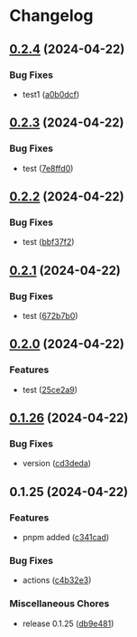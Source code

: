 # Changelog

## [0.2.4](https://github.com/neymansashka/test/compare/v0.2.3...v0.2.4) (2024-04-22)


### Bug Fixes

* test1 ([a0b0dcf](https://github.com/neymansashka/test/commit/a0b0dcfda968fcb2e1f823866680932a980b7a8a))

## [0.2.3](https://github.com/neymansashka/test/compare/v0.2.2...v0.2.3) (2024-04-22)


### Bug Fixes

* test ([7e8ffd0](https://github.com/neymansashka/test/commit/7e8ffd0847d273deea331fe67493ffc1aa2a0548))

## [0.2.2](https://github.com/neymansashka/test/compare/v0.2.1...v0.2.2) (2024-04-22)


### Bug Fixes

* test ([bbf37f2](https://github.com/neymansashka/test/commit/bbf37f2a8b3b7086a6ba54a7de65f0ce16d153bb))

## [0.2.1](https://github.com/neymansashka/test/compare/v0.2.0...v0.2.1) (2024-04-22)


### Bug Fixes

* test ([672b7b0](https://github.com/neymansashka/test/commit/672b7b0d25d29fa173ae873b58a9b2c4b4f69ebe))

## [0.2.0](https://github.com/neymansashka/test/compare/v0.1.26...v0.2.0) (2024-04-22)


### Features

* test ([25ce2a9](https://github.com/neymansashka/test/commit/25ce2a968a20af7511e0f31affaf521804aa7395))

## [0.1.26](https://github.com/neymansashka/test/compare/v0.1.25...v0.1.26) (2024-04-22)


### Bug Fixes

* version ([cd3deda](https://github.com/neymansashka/test/commit/cd3deda17aca0bc36a793c63834916041c4fc2c7))

## 0.1.25 (2024-04-22)


### Features

* pnpm added ([c341cad](https://github.com/neymansashka/test/commit/c341cad5bfc629149194830e88f62be93ae7046d))


### Bug Fixes

* actions ([c4b32e3](https://github.com/neymansashka/test/commit/c4b32e3e6dba86b6628a2fa9d415660cb858b05e))


### Miscellaneous Chores

* release 0.1.25 ([db9e481](https://github.com/neymansashka/test/commit/db9e4813200e1a850ec080940a6a08337b23f358))
